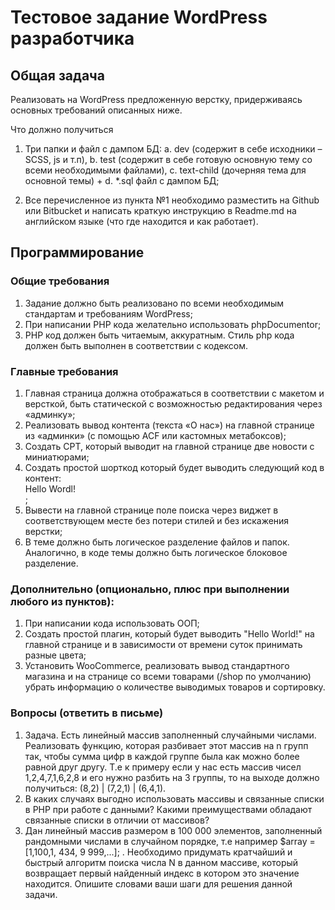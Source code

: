 # Тестовое задание WordPress разработчика

## Общая задача

Реализовать на WordPress предложенную верстку, придерживаясь основных требований
описанных ниже.

Что должно получиться

1. Три папки и файл с дампом БД:
    a. dev (содержит в себе исходники – SCSS, js и т.п),
    b. test (содержит в себе готовую основную тему со всеми необходимыми
файлами),
    c. text-child (дочерняя тема для основной темы) +
    d. *.sql файл с дампом БД;

2. Все перечисленное из пункта №1 необходимо разместить на Github или Bitbucket и
написать краткую инструкцию в Readme.md на английском языке (что где
находится и как работает).

## Программирование

### Общие требования

1. Задание должно быть реализовано по всеми необходимым стандартам и
требованиям WordPress;
2. При написании PHP кода желательно использовать phpDocumentor;
3. PHP код должен быть читаемым, аккуратным. Стиль php кода должен быть
выполнен в соответствии с кодексом.

### Главные требования

1. Главная страница должна отображаться в соответствии с макетом и версткой,
быть статической с возможностью редактирования через «админку»;
2. Реализовать вывод контента (текста «О нас») на главной странице из «админки» (с
помощью ACF или кастомных метабоксов);
3. Создать CPT, который выводит на главной странице две новости с миниатюрами;
4. Создать простой шорткод который будет выводить следующий код в контент: <div
class="test-shortcode">Hello Wordl!</div>;
5. Вывести на главной странице поле поиска через виджет в соответствующем месте
без потери стилей и без искажения верстки;
6. В теме должно быть логическое разделение файлов и папок. Аналогично, в коде
темы должно быть логическое блоковое разделение.

### Дополнительно (опционально, плюс при выполнении любого из пунктов):

1. При написании кода использовать ООП;
2. Создать простой плагин, который будет выводить "Hello World!" на главной
странице и в зависимости от времени суток принимать разные цвета;
3. Установить WooCommerce, реализовать вывод стандартного магазина и на
странице со всеми товарами (/shop по умолчанию) убрать информацию о
количестве выводимых товаров и сортировку.

### Вопросы (ответить в письме)

1. Задача. Есть линейный массив заполненный случайными числами. Реализовать
функцию, которая разбивает этот массив на n групп так, чтобы сумма цифр в
каждой группе была как можно более равной друг другу. Т.е к примеру если у нас
есть массив чисел 1,2,4,7,1,6,2,8 и его нужно разбить на 3 группы, то на выходе
должно получиться: (8,2) | (7,2,1) | (6,4,1).
2. В каких случаях выгодно использовать массивы и связанные списки в PHP при
работе с данными? Какими преимуществами обладают связанные списки в
отличии от массивов?
3. Дан линейный массив размером в 100 000 элементов, заполненный рандомными
числами в случайном порядке, т.е например $array = [1,100,1, 434, 9 999,...]; .
Необходимо придумать кратчайший и быстрый алгоритм поиска числа N в данном
массиве, который возвращает первый найденный индекс в котором это значение
находится. Опишите словами ваши шаги для решения данной задачи.
